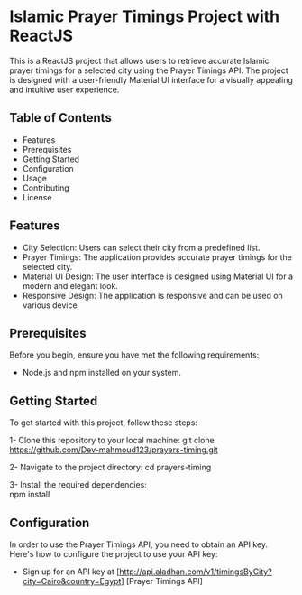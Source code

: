 # Islamic Prayer Timings Project with ReactJS

This is a ReactJS project that allows users to retrieve accurate Islamic prayer timings for a selected city using the Prayer Timings API. The project is designed with a user-friendly Material UI interface for a visually appealing and intuitive user experience.


## Table of Contents

   * Features
   * Prerequisites
   * Getting Started
   * Configuration
   * Usage
   * Contributing
   * License


## Features

   * City Selection: Users can select their city from a predefined list.
   * Prayer Timings: The application provides accurate prayer timings for the selected city.
   * Material UI Design: The user interface is designed using Material UI for a modern and elegant look.
   * Responsive Design: The application is responsive and can be used on various device


## Prerequisites

Before you begin, ensure you have met the following requirements:

   * Node.js and npm installed on your system.

## Getting Started

To get started with this project, follow these steps:

   1- Clone this repository to your local machine:
      git clone https://github.com/Dev-mahmoud123/prayers-timing.git

   2- Navigate to the project directory:
       cd prayers-timing

   3- Install the required dependencies:    
       npm install

## Configuration

In order to use the Prayer Timings API, you need to obtain an API key. Here's how to configure the project to use your API key:

- Sign up for an API key at [http://api.aladhan.com/v1/timingsByCity?city=Cairo&country=Egypt] [Prayer Timings API] 